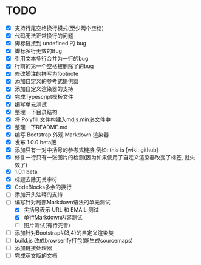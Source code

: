 # TODO

- [x] 支持行尾空格换行模式(至少两个空格)
- [x] 代码无法正常换行的问题
- [x] 脚标链接到 undefined 的 bug
- [x] 脚标多行无效的Bug
- [x] 引用文本多行合并为一行的bug
- [x] 行前的第一个空格被删除了的bug
- [x] 修改脚注的拼写为footnote
- [x] 添加自定义的参考式提供器
- [x] 添加自定义渲染器的支持
- [x] 完成Typescript模板文件
- [x] 编写单元测试
- [x] 整理一下目录结构
- [x] 将 Polyfill 文件构建入mdjs.min.js文件中
- [x] 整理一下README.md
- [x] 编写 Bootstrap 外观 Markdown 渲染器
- [x] 发布 1.0.0 beta版
- [x] ~~添加只有一对中括号的参考式链接,例如: this is [wiki: github]~~
- [x] 修复一行只有一张图片的检测(因为如果使用了自定义渲染器改变了标签, 就失效了)
- [x] 1.0.1 beta
- [x] 标题去除无关字符
- [x] CodeBlocks多余的换行
- [ ] 添加开头注释的支持
- [ ] 编写针对局部Markdown语法的单元测试
	- [x] 尖括号表示 URL 和 EMAIL 测试
	- [x] 单行Markdown内容测试
	- [ ] 图片测试(有待完善)
- [ ] 添加针对Bootstrap#{3,4}的自定义渲染类
- [ ] build.js 改成browserify打包(能生成sourcemaps)
- [ ] 添加链接处理器
- [ ] 完成英文版的文档
